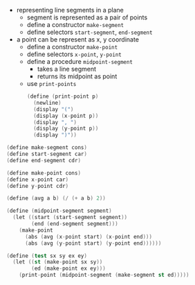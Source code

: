 
- representing line segments in a plane
  - segment is represented as a pair of points
  - define a constructor `make-segment`
  - define selectors `start-segment`, `end-segment`
- a point can be represent as x, y coordinate
  - define a constructor `make-point`
  - define selectors `x-point`, `y-point`
  - define a procedure `midpoint-segment`
    - takes a line segment
    - returns its midpoint as point
  - use `print-points`
    ```s
    (define (print-point p)
      (newline)
      (display "(")
      (display (x-point p))
      (display ", ")
      (display (y-point p))
      (display ")"))
    ```

```s
(define make-segment cons)
(define start-segment car)
(define end-segment cdr)

(define make-point cons)
(define x-point car)
(define y-point cdr)

(define (avg a b) (/ (+ a b) 2))

(define (midpoint-segment segment)
  (let ((start (start-segment segment))
        (end (end-segment segment)))
    (make-point
      (abs (avg (x-point start) (x-point end)))
      (abs (avg (y-point start) (y-point end))))))

(define (test sx sy ex ey)
  (let ((st (make-point sx sy))
        (ed (make-point ex ey)))
    (print-point (midpoint-segment (make-segment st ed)))))
```
